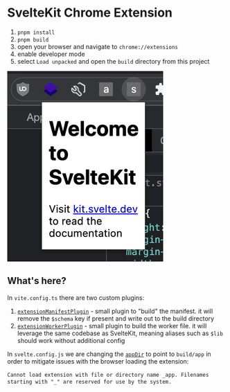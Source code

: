 # SvelteKit Chrome Extension

1. `pnpm install`
2. `pnpm build`
3. open your browser and navigate to `chrome://extensions`
4. enable developer mode
5. select `Load unpacked` and open the `build` directory from this project

![screenshot of SvelteKit-powered extension popup](./screenshot.png)

## What's here?

In `vite.config.ts` there are two custom plugins:

1. [`extensionManifestPlugin`](https://github.com/josefaidt/sveltekit-chrome-extension/blob/main/vite.config.ts#L9) - small plugin to "build" the manifest. it will remove the `$schema` key if present and write out to the build directory
2. [`extensionWorkerPlugin`](https://github.com/josefaidt/sveltekit-chrome-extension/blob/main/vite.config.ts#L53) - small plugin to build the worker file. it will leverage the same codebase as SvelteKit, meaning aliases such as `$lib` should work without additional config

In `svelte.config.js` we are changing the [`appDir`](https://kit.svelte.dev/docs/configuration) to point to `build/app` in order to mitigate issues with the browser loading the extension:

```text
Cannot load extension with file or directory name _app. Filenames starting with "_" are reserved for use by the system.
```
